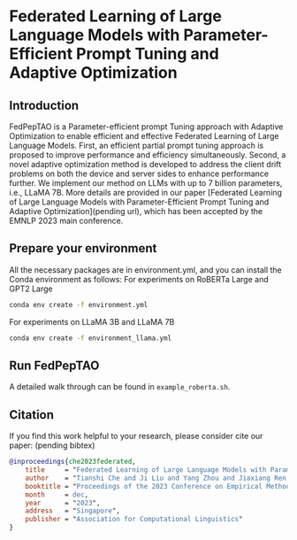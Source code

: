 # Federated Learning of Large Language Models with Parameter-Efficient Prompt Tuning and Adaptive Optimization

## Introduction

FedPepTAO is a Parameter-efficient prompt Tuning approach with Adaptive Optimization to enable efficient and effective Federated Learning of Large Language Models. First, an efficient partial prompt tuning approach is proposed to improve performance and efficiency simultaneously. Second, a novel adaptive optimization method is developed to address the client drift problems on both the device and server sides to enhance performance further. We implement our method on LLMs with up to 7 billion parameters, i.e., LLaMA 7B. More details are provided in our paper [Federated Learning of Large Language Models with Parameter-Efficient Prompt Tuning and Adaptive Optimization](pending url), which has been accepted by the EMNLP 2023 main conference.


## Prepare your environment

All the necessary packages are in environment.yml, and you can install the Conda environment as follows:
For experiments on RoBERTa Large and GPT2 Large
```bash
conda env create -f environment.yml
```
For experiments on LLaMA 3B and LLaMA 7B
```bash
conda env create -f environment_llama.yml
```


## Run FedPepTAO

A detailed walk through can be found in `example_roberta.sh`.


## Citation

If you find this work helpful to your research, please consider cite our paper: (pending bibtex)

```bibtex
@inproceedings{che2023federated,
    title     = "Federated Learning of Large Language Models with Parameter-Efficient Prompt Tuning and Adaptive Optimization",
    author    = "Tianshi Che and Ji Liu and Yang Zhou and Jiaxiang Ren and Jiwen Zhou and Victor S. Sheng and Huaiyu Dai and Dejing Dou",
    booktitle = "Proceedings of the 2023 Conference on Empirical Methods in Natural Language Processing",
    month     = dec,
    year      = "2023",
    address   = "Singapore",
    publisher = "Association for Computational Linguistics"
}
```
